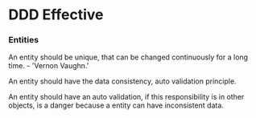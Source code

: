# DDD Effective

### Entities

An entity should be unique, that can be changed continuously for a long time. - 'Vernon Vaughn.'

An entity should have the data consistency, auto validation principle.

An entity should have an auto validation, if this responsibility is in other objects, is a danger because a entity can have inconsistent data.